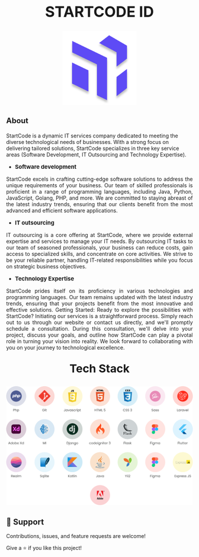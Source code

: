 <h1 align="center" style="font-size:40px;font-weight:bold;">
STARTCODE ID
</h1>

<p align="center">

  <img src="assets/scode.png" style="width:200px;height:200px;" alt="Sublime's custom image"/>
</p>

<h3 align="left" style="font-size:20px;font-weight:bold;">
About
</h3>

StartCode is a dynamic IT services company dedicated to meeting the diverse technological needs of businesses. With a strong focus on delivering tailored solutions, StartCode specializes in three key service areas (Software Development, IT Outsourcing and Technology Expertise).  

- <p align="left" style="font-size:15px;font-weight:bold;">Software development</p>
<p align="justify">StartCode excels in crafting cutting-edge software solutions to address the unique requirements of your business. Our team of skilled professionals is proficient in a range of programming languages, including Java, Python, JavaScript, Golang, PHP, and more. We are committed to staying abreast of the latest industry trends, ensuring that our clients benefit from the most advanced and efficient software applications.  
</p>

- <p align="left" style="font-size:15px;font-weight:bold;">IT outsourcing</p>
<p align="justify">IT outsourcing is a core offering at StartCode, where we provide external expertise and services to manage your IT needs. By outsourcing IT tasks to our team of seasoned professionals, your business can reduce costs, gain access to specialized skills, and concentrate on core activities. We strive to be your reliable partner, handling IT-related responsibilities while you focus on strategic business objectives.</p>

- <p align="left" style="font-size:15px;font-weight:bold;">Technology Expertise</p>
<p align="justify">StartCode prides itself on its proficiency in various technologies and programming languages. Our team remains updated with the latest industry trends, ensuring that your projects benefit from the most innovative and effective solutions.  Getting Started: Ready to explore the possibilities with StartCode? Initiating our services is a straightforward process. Simply reach out to us through our website or contact us directly, and we'll promptly schedule a consultation. During this consultation, we'll delve into your project, discuss your goals, and outline how StartCode can play a pivotal role in turning your vision into reality. We look forward to collaborating with you on your journey to technological excellence.</p>


<p align="center" style="font-size:30px;font-weight:bold;">Tech Stack</p>
<img src="assets/techstack.png">


## 🤝 Support

Contributions, issues, and feature requests are welcome!

Give a ⭐️ if you like this project!